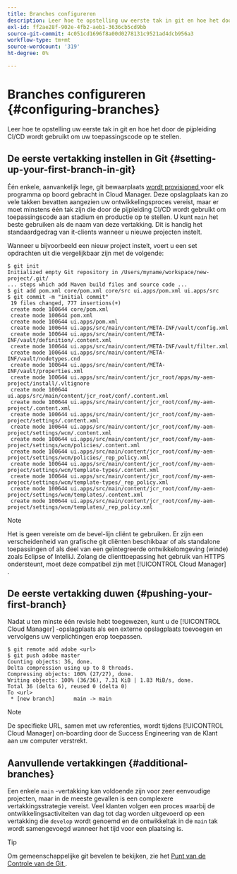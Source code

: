 ```yaml
---
title: Branches configureren
description: Leer hoe te opstelling uw eerste tak in git en hoe het door de pijpleiding CI/CD wordt gebruikt om uw toepassingscode op te stellen.
exl-id: ff2ae28f-902e-4fb2-aeb1-3636cb5cd9bb
source-git-commit: 4c051cd1696f8a00d0278131c9521ad4dcb956a3
workflow-type: tm+mt
source-wordcount: '319'
ht-degree: 0%

---
```



# Branches configureren {#configuring-branches}

Leer hoe te opstelling uw eerste tak in git en hoe het door de pijpleiding CI/CD wordt gebruikt om uw toepassingscode op te stellen.

## De eerste vertakking instellen in Git {#setting-up-your-first-branch-in-git}

Één enkele, aanvankelijk lege, git bewaarplaats [ wordt provisioned ](/help/requirements/environment-provisioning.md) voor elk programma op boord gebracht in Cloud Manager. Deze opslagplaats kan zo vele takken bevatten aangezien uw ontwikkelingsproces vereist, maar er moet minstens één tak zijn die door de pijpleiding CI/CD wordt gebruikt om toepassingscode aan stadium en productie op te stellen. U kunt `main` het beste gebruiken als de naam van deze vertakking. Dit is handig het standaardgedrag van it-clients wanneer u nieuwe projecten instelt.

Wanneer u bijvoorbeeld een nieuw project instelt, voert u een set opdrachten uit die vergelijkbaar zijn met de volgende:

```shell
$ git init
Initialized empty Git repository in /Users/myname/workspace/new-project/.git/
... steps which add Maven build files and source code ...
$ git add pom.xml core/pom.xml core/src ui.apps/pom.xml ui.apps/src
$ git commit -m "initial commit"
 19 files changed, 777 insertions(+)
 create mode 100644 core/pom.xml
 create mode 100644 pom.xml
 create mode 100644 ui.apps/pom.xml
 create mode 100644 ui.apps/src/main/content/META-INF/vault/config.xml
 create mode 100644 ui.apps/src/main/content/META-INF/vault/definition/.content.xml
 create mode 100644 ui.apps/src/main/content/META-INF/vault/filter.xml
 create mode 100644 ui.apps/src/main/content/META-INF/vault/nodetypes.cnd
 create mode 100644 ui.apps/src/main/content/META-INF/vault/properties.xml
 create mode 100644 ui.apps/src/main/content/jcr_root/apps/my-aem-project/install/.vltignore
 create mode 100644 ui.apps/src/main/content/jcr_root/conf/.content.xml
 create mode 100644 ui.apps/src/main/content/jcr_root/conf/my-aem-project/.content.xml
 create mode 100644 ui.apps/src/main/content/jcr_root/conf/my-aem-project/settings/.content.xml
 create mode 100644 ui.apps/src/main/content/jcr_root/conf/my-aem-project/settings/wcm/.content.xml
 create mode 100644 ui.apps/src/main/content/jcr_root/conf/my-aem-project/settings/wcm/policies/.content.xml
 create mode 100644 ui.apps/src/main/content/jcr_root/conf/my-aem-project/settings/wcm/policies/_rep_policy.xml
 create mode 100644 ui.apps/src/main/content/jcr_root/conf/my-aem-project/settings/wcm/template-types/.content.xml
 create mode 100644 ui.apps/src/main/content/jcr_root/conf/my-aem-project/settings/wcm/template-types/_rep_policy.xml
 create mode 100644 ui.apps/src/main/content/jcr_root/conf/my-aem-project/settings/wcm/templates/.content.xml
 create mode 100644 ui.apps/src/main/content/jcr_root/conf/my-aem-project/settings/wcm/templates/_rep_policy.xml
```

>[!NOTE]
>
>Het is geen vereiste om de bevel-lijn cliënt te gebruiken. Er zijn een verscheidenheid van grafische git cliënten beschikbaar of als standalone toepassingen of als deel van een geïntegreerde ontwikkelomgeving (winde) zoals Eclipse of IntelliJ. Zolang de clienttoepassing het gebruik van HTTPS ondersteunt, moet deze compatibel zijn met [!UICONTROL Cloud Manager] .

## De eerste vertakking duwen {#pushing-your-first-branch}

Nadat u ten minste één revisie hebt toegewezen, kunt u de [!UICONTROL Cloud Manager] -opslagplaats als een externe opslagplaats toevoegen en vervolgens uw verplichtingen erop toepassen.

```shell
$ git remote add adobe <url>
$ git push adobe master
Counting objects: 36, done.
Delta compression using up to 8 threads.
Compressing objects: 100% (27/27), done.
Writing objects: 100% (36/36), 7.31 KiB | 1.83 MiB/s, done.
Total 36 (delta 6), reused 0 (delta 0)
To <url>
 * [new branch]      main -> main
```

>[!NOTE]
>
>De specifieke URL, samen met uw referenties, wordt tijdens [!UICONTROL Cloud Manager] on-boarding door de Success Engineering van de Klant aan uw computer verstrekt.

## Aanvullende vertakkingen {#additional-branches}

Een enkele `main` -vertakking kan voldoende zijn voor zeer eenvoudige projecten, maar in de meeste gevallen is een complexere vertakkingsstrategie vereist. Veel klanten volgen een proces waarbij de ontwikkelingsactiviteiten van dag tot dag worden uitgevoerd op een vertakking die `develop` wordt genoemd en de ontwikkeltak in de `main` tak wordt samengevoegd wanneer het tijd voor een plaatsing is.

>[!TIP]
>
>Om gemeenschappelijke git bevelen te bekijken, zie het [ Punt van de Controle van de Git ](https://github.github.com/training-kit/downloads/github-git-cheat-sheet).
